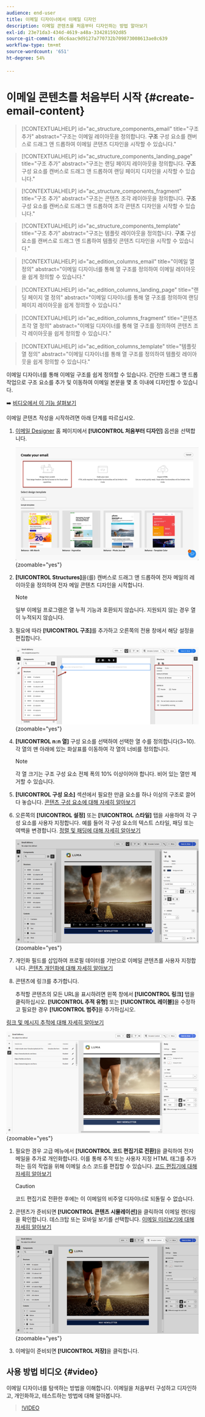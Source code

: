 ```yaml
---
audience: end-user
title: 이메일 디자이너에서 이메일 디자인
description: 이메일 콘텐츠를 처음부터 디자인하는 방법 알아보기
exl-id: 23e71da3-434d-4619-a48a-334281592d85
source-git-commit: d6c6aac9d9127a770732b709873008613ae8c639
workflow-type: tm+mt
source-wordcount: '651'
ht-degree: 54%

---
```


# 이메일 콘텐츠를 처음부터 시작 {#create-email-content}

>[!CONTEXTUALHELP]
>id="ac_structure_components_email"
>title="구조 추가"
>abstract="구조는 이메일 레이아웃을 정의합니다. **구조** 구성 요소를 캔버스로 드래그 앤 드롭하여 이메일 콘텐츠 디자인을 시작할 수 있습니다."

>[!CONTEXTUALHELP]
>id="ac_structure_components_landing_page"
>title="구조 추가"
>abstract="구조는 랜딩 페이지 레이아웃을 정의합니다. **구조** 구성 요소를 캔버스로 드래그 앤 드롭하여 랜딩 페이지 디자인을 시작할 수 있습니다."

>[!CONTEXTUALHELP]
>id="ac_structure_components_fragment"
>title="구조 추가"
>abstract="구조는 콘텐츠 조각 레이아웃을 정의합니다. **구조** 구성 요소를 캔버스로 드래그 앤 드롭하여 조각 콘텐츠 디자인을 시작할 수 있습니다."

>[!CONTEXTUALHELP]
>id="ac_structure_components_template"
>title="구조 추가"
>abstract="구조는 템플릿 레이아웃을 정의합니다. **구조** 구성 요소를 캔버스로 드래그 앤 드롭하여 템플릿 콘텐츠 디자인을 시작할 수 있습니다."

>[!CONTEXTUALHELP]
>id="ac_edition_columns_email"
>title="이메일 열 정의"
>abstract="이메일 디자이너를 통해 열 구조를 정의하여 이메일 레이아웃을 쉽게 정의할 수 있습니다."

>[!CONTEXTUALHELP]
>id="ac_edition_columns_landing_page"
>title="랜딩 페이지 열 정의"
>abstract="이메일 디자이너를 통해 열 구조를 정의하여 랜딩 페이지 레이아웃을 쉽게 정의할 수 있습니다."

>[!CONTEXTUALHELP]
>id="ac_edition_columns_fragment"
>title="콘텐츠 조각 열 정의"
>abstract="이메일 디자이너를 통해 열 구조를 정의하여 콘텐츠 조각 레이아웃을 쉽게 정의할 수 있습니다."

>[!CONTEXTUALHELP]
>id="ac_edition_columns_template"
>title="템플릿 열 정의"
>abstract="이메일 디자이너를 통해 열 구조를 정의하여 템플릿 레이아웃을 쉽게 정의할 수 있습니다."

이메일 디자이너를 통해 이메일 구조를 쉽게 정의할 수 있습니다. 간단한 드래그 앤 드롭 작업으로 구조 요소를 추가 및 이동하여 이메일 본문을 몇 초 이내에 디자인할 수 있습니다.

➡️ [비디오에서 이 기능 살펴보기](#video)

이메일 콘텐츠 작성을 시작하려면 아래 단계를 따르십시오.

1. [이메일 Designer](get-started-email-designer.md#start-authoring) 홈 페이지에서 **[!UICONTROL 처음부터 디자인]** 옵션을 선택합니다.

   ![처음부터 디자인 옵션이 강조 표시된 이메일 Designer 홈 페이지를 보여주는 스크린샷입니다.](assets/email_designer-from-scratch.png){zoomable="yes"}

1. **[!UICONTROL Structures]**&#x200B;을(를) 캔버스로 드래그 앤 드롭하여 전자 메일의 레이아웃을 정의하여 전자 메일 콘텐츠 디자인을 시작합니다.

   >[!NOTE]
   >
   >일부 이메일 프로그램은 열 누적 기능과 호환되지 않습니다. 지원되지 않는 경우 열이 누적되지 않습니다.

1. 필요에 따라 **[!UICONTROL 구조]**&#x200B;를 추가하고 오른쪽의 전용 창에서 해당 설정을 편집합니다.

   ![전자 메일 Designer의 구조 구성 요소 창을 보여 주는 스크린샷입니다.](assets/email_designer_structure_components.png){zoomable="yes"}

1. **[!UICONTROL n:n 열]** 구성 요소를 선택하여 선택한 열 수를 정의합니다(3~10). 각 열의 맨 아래에 있는 화살표를 이동하여 각 열의 너비를 정의합니다.

   >[!NOTE]
   >
   >각 열 크기는 구조 구성 요소 전체 폭의 10% 이상이어야 합니다. 비어 있는 열만 제거할 수 있습니다.

1. **[!UICONTROL 구성 요소]** 섹션에서 필요한 만큼 요소를 하나 이상의 구조로 끌어다 놓습니다. [콘텐츠 구성 요소에 대해 자세히 알아보기](content-components.md)

1. 오른쪽의 **[!UICONTROL 설정]** 또는 **[!UICONTROL 스타일]** 탭을 사용하여 각 구성 요소를 사용자 지정합니다. 예를 들어 각 구성 요소의 텍스트 스타일, 패딩 또는 여백을 변경합니다. [정렬 및 패딩에 대해 자세히 알아보기](alignment-and-padding.md)

   ![이메일 Designer에서 스타일 사용자 지정 옵션을 보여 주는 스크린샷입니다.](assets/email_designer-styles.png){zoomable="yes"}

1. 개인화 필드를 삽입하여 프로필 데이터를 기반으로 이메일 콘텐츠를 사용자 지정합니다. [콘텐츠 개인화에 대해 자세히 알아보기](../personalization/personalize.md)

1. 콘텐츠에 링크를 추가합니다.

   추적할 콘텐츠의 모든 URL을 표시하려면 왼쪽 창에서 **[!UICONTROL 링크]** 탭을 클릭하십시오. **[!UICONTROL 추적 유형]** 또는 **[!UICONTROL 레이블]**&#x200B;을 수정하고 필요한 경우 **[!UICONTROL 범주]**&#x200B;을 추가하십시오.

[링크 및 메시지 추적에 대해 자세히 알아보기](message-tracking.md)

   ![이메일 Designer의 링크 탭을 표시하는 스크린샷](assets/email_designer-links.png){zoomable="yes"}

1. 필요한 경우 고급 메뉴에서 **[!UICONTROL 코드 편집기로 전환]**&#x200B;을 클릭하여 전자 메일을 추가로 개인화합니다. 이를 통해 추적 또는 사용자 지정 HTML 태그를 추가하는 등의 작업을 위해 이메일 소스 코드를 편집할 수 있습니다. [코드 편집기에 대해 자세히 알아보기](code-content.md)

   >[!CAUTION]
   >
   >코드 편집기로 전환한 후에는 이 이메일의 비주얼 디자이너로 되돌릴 수 없습니다.

1. 콘텐츠가 준비되면 **[!UICONTROL 콘텐츠 시뮬레이션]**&#x200B;을 클릭하여 이메일 렌더링을 확인합니다. 데스크탑 또는 모바일 보기를 선택합니다. [이메일 미리보기에 대해 자세히 알아보기](../preview-test/preview-test.md)

   ![이메일 Designer의 시뮬레이션 옵션을 보여 주는 스크린샷](assets/email_designer-simulate.png){zoomable="yes"}

1. 이메일이 준비되면 **[!UICONTROL 저장]**&#x200B;을 클릭합니다.

## 사용 방법 비디오 {#video}

이메일 디자이너를 탐색하는 방법을 이해합니다. 이메일을 처음부터 구성하고 디자인하고, 개인화하고, 테스트하는 방법에 대해 알아봅니다.

>[!VIDEO](https://video.tv.adobe.com/v/3425867/?quality=12)